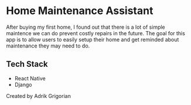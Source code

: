 # Home Maintenance Assistant

After buying my first home, I found out that there is a lot of simple maintence we can do prevent costly repairs in the future. The goal for this app is to allow users to easily setup their home and get reminded about maintenance they may need to do.

## Tech Stack
- React Native
- Django

Created by Adrik Grigorian
